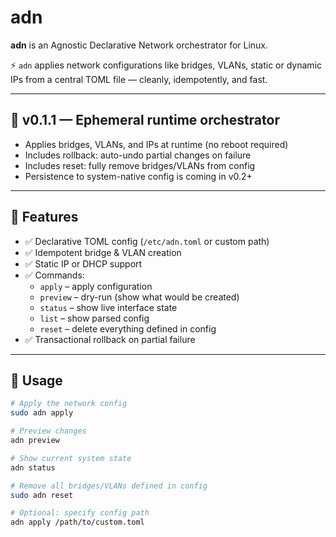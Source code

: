 # adn

**adn** is an Agnostic Declarative Network orchestrator for Linux.

⚡ `adn` applies network configurations like bridges, VLANs, static or dynamic IPs from a central TOML file — cleanly, idempotently, and fast.

---

## 🚧 v0.1.1 — Ephemeral runtime orchestrator

- Applies bridges, VLANs, and IPs at runtime (no reboot required)
- Includes rollback: auto-undo partial changes on failure
- Includes reset: fully remove bridges/VLANs from config
- Persistence to system-native config is coming in v0.2+

---

## 🔧 Features

- ✅ Declarative TOML config (`/etc/adn.toml` or custom path)
- ✅ Idempotent bridge & VLAN creation
- ✅ Static IP or DHCP support
- ✅ Commands:
  - `apply` – apply configuration
  - `preview` – dry-run (show what would be created)
  - `status` – show live interface state
  - `list` – show parsed config
  - `reset` – delete everything defined in config
- ✅ Transactional rollback on partial failure

---

## 🚀 Usage

```bash
# Apply the network config
sudo adn apply

# Preview changes
adn preview

# Show current system state
adn status

# Remove all bridges/VLANs defined in config
sudo adn reset

# Optional: specify config path
adn apply /path/to/custom.toml
```
